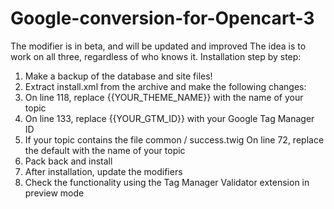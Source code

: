 # Google-conversion-for-Opencart-3
The modifier is in beta, and will be updated and improved
The idea is to work on all three, regardless of who knows it.
Installation step by step:
1. Make a backup of the database and site files!
2. Extract install.xml from the archive and make the following changes:
3. On line 118, replace {{YOUR_THEME_NAME}} with the name of your topic
4. On line 133, replace {{YOUR_GTM_ID}} with your Google Tag Manager ID
5. If your topic contains the file common / success.twig On line 72, replace the default with the name of your topic
6. Pack back and install
7. After installation, update the modifiers
8. Check the functionality using the Tag Manager Validator extension in preview mode
